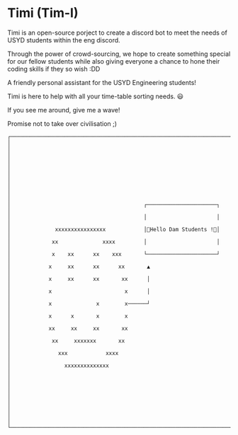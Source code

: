 # Timi (Tim-I)

Timi is an open-source porject to create a discord bot to meet the needs of USYD students within the eng discord.

Through the power of crowd-sourcing, we hope to create something special for our fellow students while also giving everyone a chance to hone their coding skills if they so wish :DD

A friendly personal assistant for the USYD Engineering students!

Timi is here to help with all your time-table sorting needs.
😃

If you see me around, give me a wave!

Promise not to take over civilisation ;)

```
┌─────────────────────────────────────────────────────────────────────────────────┐
│                                                                                 │
│                                                                                 │
│                                                                                 │
│                                                                                 │
│                                                                                 │
│                                          ┌──────────────────────┐               │
│                                          │                      │               │
│              xxxxxxxxxxxxxxxx            │Hello Dam Students !│               │
│             xx              xxxx         │                      │               │
│             x    xx      xx    xxx       └──────────────────────┘               │
│            x     xx      xx      xx       ▲                                     │
│            x     xx      xx       xx      │                                     │
│            x                       x      │                                     │
│            x              x        x──────┘                                     │
│            x      x       x        x                                            │
│            xx     xx     xx       xx                                            │
│             xx     xxxxxxx       xx                                             │
│               xxx            xxxx                                               │
│                 xxxxxxxxxxxxxx                                                  │
│                                                                                 │
│                                                                                 │
│                                                                                 │
│                                                                                 │
└─────────────────────────────────────────────────────────────────────────────────┘
```
